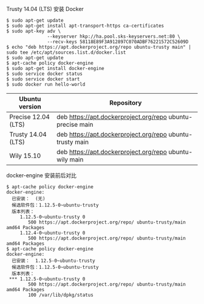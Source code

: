 
Trusty 14.04 (LTS) 安装 Docker
```
$ sudo apt-get update
$ sudo apt-get install apt-transport-https ca-certificates
$ sudo apt-key adv \
               --keyserver hkp://ha.pool.sks-keyservers.net:80 \
               --recv-keys 58118E89F3A912897C070ADBF76221572C52609D
$ echo "deb https://apt.dockerproject.org/repo ubuntu-trusty main" | sudo tee /etc/apt/sources.list.d/docker.list
$ sudo apt-get update
$ apt-cache policy docker-engine
$ sudo apt-get install docker-engine
$ sudo service docker status
$ sudo service docker start
$ sudo docker run hello-world
```


Ubuntu version | Repository
--- | ---
Precise 12.04 (LTS) | deb https://apt.dockerproject.org/repo ubuntu-precise main
Trusty 14.04 (LTS) | deb https://apt.dockerproject.org/repo ubuntu-trusty main
Wily 15.10 | deb https://apt.dockerproject.org/repo ubuntu-wily main


docker-engine 安装前后对比
```
$ apt-cache policy docker-engine
docker-engine:
  已安装：  (无)
  候选软件包：1.12.5-0~ubuntu-trusty
  版本列表：
     1.12.5-0~ubuntu-trusty 0
        500 https://apt.dockerproject.org/repo/ ubuntu-trusty/main amd64 Packages
     1.12.4-0~ubuntu-trusty 0
        500 https://apt.dockerproject.org/repo/ ubuntu-trusty/main amd64 Packages
$ apt-cache policy docker-engine
docker-engine:
  已安装：  1.12.5-0~ubuntu-trusty
  候选软件包：1.12.5-0~ubuntu-trusty
  版本列表：
 *** 1.12.5-0~ubuntu-trusty 0
        500 https://apt.dockerproject.org/repo/ ubuntu-trusty/main amd64 Packages
        100 /var/lib/dpkg/status
```
